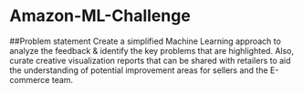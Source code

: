 # Amazon-ML-Challenge
##Problem statement
Create a simplified Machine Learning approach to analyze the feedback & identify the key problems that are highlighted. Also, curate creative visualization reports that can be shared with retailers to aid the understanding of potential improvement areas for sellers and the E-commerce team.
